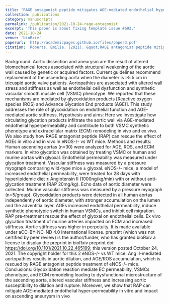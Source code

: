 ```yaml
---
title: "RAGE antagonist peptide mitigates AGE-mediated endothelial hyperpermeability and accumulation of glycoxidation products in human ascending aortas and in a murine model of aortic aneurysm"
collection: publications
category: manuscripts
permalink: /publication/2021-10-24-rage-antagonist
excerpt: 'This paper is about fixing template issue #693.'
date: 2021-10-24
venue: 'bioRxiv'
paperurl: 'http://academicpages.github.io/files/paper3.pdf'
citation: 'Roberts, Emilia. (2021). &quot;RAGE antagonist peptide mitigates AGE-mediated endothelial hyperpermeability and accumulation of glycoxidation products in human ascending aortas and in a murine model of aortic aneurysm.&quot; <i>bioRxiv</i>.'
---
```


Background: Aortic dissection and aneurysm are the result of altered biomechanical forces
associated with structural weakening of the aortic wall caused by genetic or acquired factors. Current
guidelines recommend replacement of the ascending aorta when the diameter is >5.5 cm in tricuspid
aortic valve patients. Aortopathies are associated with altered wall stress and stiffness as well as
endothelial cell dysfunction and synthetic vascular smooth muscle cell (VSMC) phenotype. We
reported that these mechanisms are mediated by glycoxidation products [Reactive oxygen species
(ROS) and Advance Glycation End products (AGE)]. This study addresses the role of glycoxidation
on endothelial function and AGE-mediated aortic stiffness.
Hypothesis and aims: Here we investigate how circulating glycation products infiltrate the aortic
wall via AGE-mediated endothelial hyperpermeability and contribute to both VSMC synthetic
phenotype and extracellular matrix (ECM) remodeling in vivo and ex vivo. We also study how
RAGE antagonist peptide (RAP) can rescue the effect of AGEs in vitro and in vivo in eNOS-/- vs WT
mice.
Methods and results: Human ascending aortas (n=30) were analyzed for AGE, ROS, and ECM
markers. In vitro glycation was obtained by treating VSMC or human and murine aortas with
glyoxal. Endothelial permeability was measured under glycation treatment. Vascular stiffness was
measured by a pressure myograph comparing wild-type mice ± glyoxal. eNOS-/- mice, a model of
increased endothelial permeability, were treated for 28 days with hyperlipidemic diet ± Angiotensin
II (1000ng/kg/min) with or without anti-glycation treatment (RAP 20mg/kg). Echo data of aortic
diameter were collected. Murine vascular stiffness was measured by a pressure myograph
(n=5/group). Glycoxidation products were detected in all human aortas independently of aortic
diameter, with stronger accumulation on the lumen and the adventitia layer. AGEs increased
endothelial permeability, induce synthetic phenotypic switch in human VSMCs, and inhibit cell
migration. RAP pre-treatment rescue the effect of glyoxal on endothelial cells. Ex vivo glycation
treatment of murine arteries impacted on ECM and increased stiffness. Aortic stiffness was higher in
perpetuity. It is made available under aCC-BY-NC-ND 4.0 International license.
preprint (which was not certified by peer review) is the author/funder, who has granted bioRxiv a license to display the preprint in
bioRxiv preprint doi: https://doi.org/10.1101/2021.10.22.465199; this version posted October 24, 2021. The copyright holder for this
2
eNOS-/- vs WT mice. Ang II-mediated aortopathies results in aortic dilation, and AGE/ROS
accumulation, which is rescued by RAGE antagonist peptide treatment of eNOS-/- mice.
Conclusions: Glycoxidation reaction mediate EC permeability, VSMCs phenotype, and ECM
remodeling leading to dysfunctional microstructure of the ascending aorta, altered vascular stiffness
and increasing aortic susceptibility to dilation and rupture. Moreover, we show that RAP can
mitigate AGE-mediated endothelial hyper-permeability in vitro and impact on ascending aneurysm
in vivo